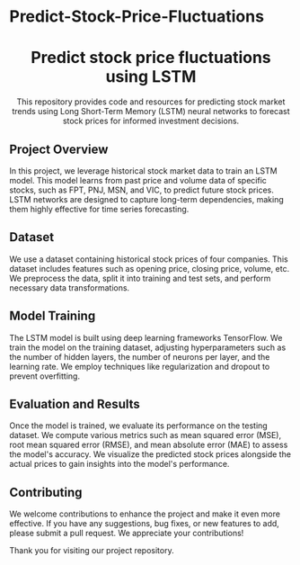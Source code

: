 # Predict-Stock-Price-Fluctuations

<h1 align="center">Predict stock price fluctuations using LSTM</h1>

<p align="center">
  This repository provides code and resources for predicting stock market trends using Long Short-Term Memory (LSTM) neural networks to forecast stock prices for informed investment decisions.
</p>

## Project Overview
In this project, we leverage historical stock market data to train an LSTM model. This model learns from past price and volume data of specific stocks, such as FPT, PNJ, MSN, and VIC, to predict future stock prices. LSTM networks are designed to capture long-term dependencies, making them highly effective for time series forecasting.

## Dataset
We use a dataset containing historical stock prices of four companies. This dataset includes features such as opening price, closing price, volume, etc. We preprocess the data, split it into training and test sets, and perform necessary data transformations.

## Model Training
The LSTM model is built using deep learning frameworks TensorFlow. We train the model on the training dataset, adjusting hyperparameters such as the number of hidden layers, the number of neurons per layer, and the learning rate. We employ techniques like regularization and dropout to prevent overfitting.

## Evaluation and Results
Once the model is trained, we evaluate its performance on the testing dataset. We compute various metrics such as mean squared error (MSE), root mean squared error (RMSE), and mean absolute error (MAE) to assess the model's accuracy. We visualize the predicted stock prices alongside the actual prices to gain insights into the model's performance.

## Contributing
We welcome contributions to enhance the project and make it even more effective. If you have any suggestions, bug fixes, or new features to add, please submit a pull request. We appreciate your contributions!

Thank you for visiting our project repository.
